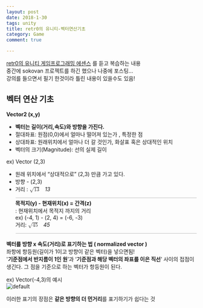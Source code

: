 ```yaml
---
layout: post
date: 2018-1-30
tags: unity
title: retr0의 유니티-벡터연산기초
category: Game
comment: true

---
```


<p><a href="https://www.udemy.com/retr0-unity/">retr0의 유니티 게임프로그래밍 에센스</a> 를 듣고 복습하는 내용<br>
중간에 sokovan 프로젝트를 하긴 했으나 나중에 포스팅…<br>
강의를 들으면서 필기 한것이라 틀린 내용이 있을수도 있음!</p>
<h2 id="벡터-연산-기초">벡터 연산 기초</h2>
<p><strong>Vector2 (x,y)</strong></p>
<ul>
<li><strong>벡터는 길이(거리,속도)와 방향을 가진다.</strong></li>
<li>절대좌표: 원점(0,0)에서 얼마나 떨어져 있는가 , 특정한 점</li>
<li>상대좌표: 원래위치에서 얼마나 더 갈 것인가, 화살표 혹은 상대적인 위치</li>
<li>벡터의 크기(Magnitude): 선의 실제 길이</li>
</ul>
<p>ex) Vector (2,3)</p>
<ul>
<li>원래 위치에서 “상대적으로” (2,3) 만큼 가고 있다.</li>
<li>방향 -  (2,3)</li>
<li>거리 :  <em><span class="katex--display"><span class="katex-display"><span class="katex"><span class="katex-mathml"><math><semantics><mrow><msqrt><mn>13</mn></msqrt></mrow><annotation encoding="application/x-tex"> \sqrt{13} </annotation></semantics></math></span><span class="katex-html" aria-hidden="true"><span class="base"><span class="strut" style="height: 1.04em; vertical-align: -0.083905em;"></span><span class="mord sqrt"><span class="vlist-t vlist-t2"><span class="vlist-r"><span class="vlist" style="height: 0.956095em;"><span class="svg-align" style="top: -3em;"><span class="pstrut" style="height: 3em;"></span><span class="mord" style="padding-left: 0.833em;"><span class="mord">1</span><span class="mord">3</span></span></span><span class="" style="top: -2.91609em;"><span class="pstrut" style="height: 3em;"></span><span class="hide-tail" style="min-width: 0.853em; height: 1.08em;"><svg width="400em" height="1.08em" viewBox="0 0 400000 1080" preserveAspectRatio="xMinYMin slice"><path d="M95,702c-2.7,0,-7.17,-2.7,-13.5,-8c-5.8,-5.3,-9.5,
-10,-9.5,-14c0,-2,0.3,-3.3,1,-4c1.3,-2.7,23.83,-20.7,67.5,-54c44.2,-33.3,65.8,
-50.3,66.5,-51c1.3,-1.3,3,-2,5,-2c4.7,0,8.7,3.3,12,10s173,378,173,378c0.7,0,
35.3,-71,104,-213c68.7,-142,137.5,-285,206.5,-429c69,-144,104.5,-217.7,106.5,
-221c5.3,-9.3,12,-14,20,-14H400000v40H845.2724s-225.272,467,-225.272,467
s-235,486,-235,486c-2.7,4.7,-9,7,-19,7c-6,0,-10,-1,-12,-3s-194,-422,-194,-422
s-65,47,-65,47z M834 80H400000v40H845z"></path></svg></span></span></span><span class="vlist-s">​</span></span><span class="vlist-r"><span class="vlist" style="height: 0.083905em;"><span class=""></span></span></span></span></span></span></span></span></span></span></em><br>
<strong>목적지(y) - 현재위치(x) = 간격(z)</strong><br>
: 현재위치에서 목적지 까지의 거리<br>
ex) (-4, 1) - (2, 4) = (-6, -3)<br>
거리:  <em><span class="katex--display"><span class="katex-display"><span class="katex"><span class="katex-mathml"><math><semantics><mrow><msqrt><mn>45</mn></msqrt></mrow><annotation encoding="application/x-tex"> \sqrt{45} </annotation></semantics></math></span><span class="katex-html" aria-hidden="true"><span class="base"><span class="strut" style="height: 1.04em; vertical-align: -0.083905em;"></span><span class="mord sqrt"><span class="vlist-t vlist-t2"><span class="vlist-r"><span class="vlist" style="height: 0.956095em;"><span class="svg-align" style="top: -3em;"><span class="pstrut" style="height: 3em;"></span><span class="mord" style="padding-left: 0.833em;"><span class="mord">4</span><span class="mord">5</span></span></span><span class="" style="top: -2.91609em;"><span class="pstrut" style="height: 3em;"></span><span class="hide-tail" style="min-width: 0.853em; height: 1.08em;"><svg width="400em" height="1.08em" viewBox="0 0 400000 1080" preserveAspectRatio="xMinYMin slice"><path d="M95,702c-2.7,0,-7.17,-2.7,-13.5,-8c-5.8,-5.3,-9.5,
-10,-9.5,-14c0,-2,0.3,-3.3,1,-4c1.3,-2.7,23.83,-20.7,67.5,-54c44.2,-33.3,65.8,
-50.3,66.5,-51c1.3,-1.3,3,-2,5,-2c4.7,0,8.7,3.3,12,10s173,378,173,378c0.7,0,
35.3,-71,104,-213c68.7,-142,137.5,-285,206.5,-429c69,-144,104.5,-217.7,106.5,
-221c5.3,-9.3,12,-14,20,-14H400000v40H845.2724s-225.272,467,-225.272,467
s-235,486,-235,486c-2.7,4.7,-9,7,-19,7c-6,0,-10,-1,-12,-3s-194,-422,-194,-422
s-65,47,-65,47z M834 80H400000v40H845z"></path></svg></span></span></span><span class="vlist-s">​</span></span><span class="vlist-r"><span class="vlist" style="height: 0.083905em;"><span class=""></span></span></span></span></span></span></span></span></span></span></em></li>
</ul>
<p><strong>벡터를 방향 x 속도(거리)로 표기하는 법 ( normalized vector )</strong><br>
좌항에 항등원(길이가 1이고 방향이 같은 벡터)을 넣으면됨!<br>
'<strong>기준점에서 반지름이 1인 원</strong>’과 ‘<strong>기준점과 해당 벡터의 좌표를 이은 직선</strong>’ 사이의 접점이 생긴다. 그 점을 기준으로 하는 벡터가 항등원이 된다.</p>
<p>ex) Vector(-4,3)의 예시<br>
<img src="https://user-images.githubusercontent.com/31947480/51933120-f39be600-2443-11e9-8b5d-31c435061c59.png" alt="default"></p>
<p>이러한 표기의 장점은 <strong>같은 방향의 더 먼거리</strong>를 표기하기가 쉽다는 것</p>

